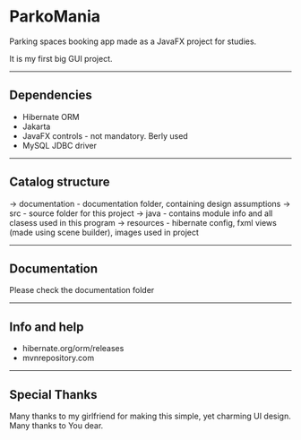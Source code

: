 # ParkoMania

Parking spaces booking app made as a JavaFX project for studies.

It is my first big GUI project.

<hr>

## Dependencies
* Hibernate ORM
* Jakarta
* JavaFX controls - not mandatory. Berly used
* MySQL JDBC driver

<hr>

## Catalog structure
-> documentation - documentation folder, containing design assumptions
-> src - source folder for this project
    -> java - contains module info and all clasess used in this program
    -> resources - hibernate config, fxml views (made using scene builder), images used in project


<hr>

## Documentation
Please check the documentation folder

<hr>

## Info and help
* hibernate.org/orm/releases
* mvnrepository.com

<hr>

## Special Thanks
Many thanks to my girlfriend for making this simple, yet charming UI design. Many thanks to You dear.


